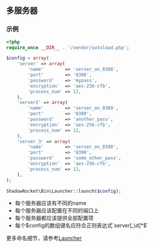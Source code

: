 
## 多服务器

### 示例

```php
<?php
require_once __DIR__ . '/vendor/autoload.php';

$config = array(
    'server' => array(
        'name'        => 'server_on_8388',
        'port'        => '8388',
        'password'    => 'mypass',
        'encryption'  => 'aes-256-cfb',
        'process_num' => 12,
    ),
    'server2' => array(
        'name'        => 'server_on_8389',
        'port'        => '8389',
        'password'    => 'another_pass',
        'encryption'  => 'aes-256-cfb',
        'process_num' => 12,
    ),
    'server_3' => array(
        'name'        => 'server_on_8390',
        'port'        => '8390',
        'password'    => 'some_other_pass',
        'encryption'  => 'aes-256-cfb',
        'process_num' => 12,
    ),
);

ShadowRocket\Bin\Launcher::launch($config);
```

- 每个服务器应该有不同的name
- 每个服务器应该配置在不同的端口上
- 每个服务器都应该提供全部配置项
- 每个$config的数组键名应符合正则表达式`server[_\d]*$`

更多命名细节，请参考[Launcher](/doc/launcher-chn.md)